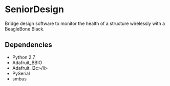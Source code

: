 SeniorDesign
=============

Bridge design software to monitor the health of a structure wirelessly with a BeagleBone Black.

<h2>
Dependencies
</h2>
<ul>
<li>Python 2.7</li>
<li>Adafruit_BBIO</li>
<li>Adafruit_I2c>/li>
<li>PySerial</li>
<li>smbus</li>
</ul>

